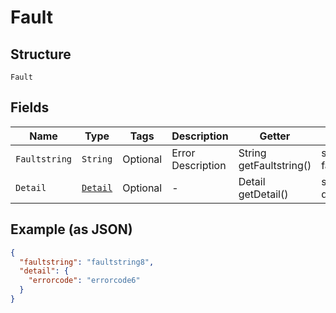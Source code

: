 
# Fault

## Structure

`Fault`

## Fields

| Name | Type | Tags | Description | Getter | Setter |
|  --- | --- | --- | --- | --- | --- |
| `Faultstring` | `String` | Optional | Error Description | String getFaultstring() | setFaultstring(String faultstring) |
| `Detail` | [`Detail`](../../doc/models/detail.md) | Optional | - | Detail getDetail() | setDetail(Detail detail) |

## Example (as JSON)

```json
{
  "faultstring": "faultstring8",
  "detail": {
    "errorcode": "errorcode6"
  }
}
```

